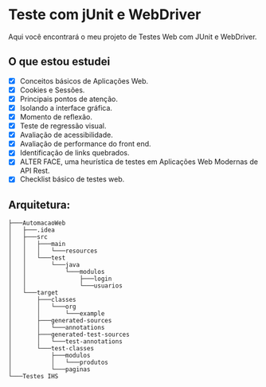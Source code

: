 # Teste com jUnit e WebDriver

Aqui você encontrará o meu projeto de Testes Web com JUnit e WebDriver. 

## O que estou estudei 
 
  - [x] Conceitos básicos de Aplicações Web.
  - [x] Cookies e Sessões.
  - [x] Principais pontos de atenção.
  - [x] Isolando a interface gráfica.
  - [x] Momento de reflexão.
  - [x] Teste de regressão visual.
  - [x] Avaliação de acessibilidade.
  - [x] Avaliação de performance do front end.
  - [x] Identificação de links quebrados.
  - [x] ALTER FACE, uma heurística de testes em Aplicações Web Modernas de API Rest.
  - [x] Checklist básico de testes web.

## Arquitetura:
```
├───AutomacaoWeb 
│   ├───.idea 
│   ├───src 
│   │   ├───main 
│   │   │   └───resources 
│   │   └───test
│   │       └───java
│   │           └───modulos
│   │               ├───login
│   │               └───usuarios
│   └───target
│       ├───classes
│       │   └───org
│       │       └───example
│       ├───generated-sources
│       │   └───annotations
│       ├───generated-test-sources
│       │   └───test-annotations
│       └───test-classes
│           ├───modulos
│           │   └───produtos
│           └───paginas
└───Testes IHS
```
